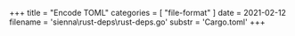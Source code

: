 +++
title = "Encode TOML"
categories = [ "file-format" ]
date = 2021-02-12
filename = 'sienna\rust-deps\rust-deps.go'
substr = 'Cargo.toml'
+++
